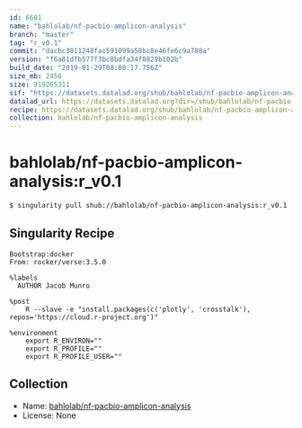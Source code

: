 ```yaml
---
id: 6681
name: "bahlolab/nf-pacbio-amplicon-analysis"
branch: "master"
tag: "r_v0.1"
commit: "dacbc3811248fac591099a58bc8e46fe6c9a788a"
version: "f6a81dfb577f3bc0bdfa34f8829b102b"
build_date: "2019-01-29T08:08:17.756Z"
size_mb: 2456
size: 919265311
sif: "https://datasets.datalad.org/shub/bahlolab/nf-pacbio-amplicon-analysis/r_v0.1/2019-01-29-dacbc381-f6a81dfb/f6a81dfb577f3bc0bdfa34f8829b102b.simg"
datalad_url: https://datasets.datalad.org?dir=/shub/bahlolab/nf-pacbio-amplicon-analysis/r_v0.1/2019-01-29-dacbc381-f6a81dfb/
recipe: https://datasets.datalad.org/shub/bahlolab/nf-pacbio-amplicon-analysis/r_v0.1/2019-01-29-dacbc381-f6a81dfb/Singularity
collection: bahlolab/nf-pacbio-amplicon-analysis
---
```


# bahlolab/nf-pacbio-amplicon-analysis:r_v0.1

```bash
$ singularity pull shub://bahlolab/nf-pacbio-amplicon-analysis:r_v0.1
```

## Singularity Recipe

```singularity
Bootstrap:docker
From: rocker/verse:3.5.0

%labels
  AUTHOR Jacob Munro

%post
    R --slave -e "install.packages(c('plotly', 'crosstalk'), repos='https://cloud.r-project.org')"

%environment
    export R_ENVIRON=""
    export R_PROFILE=""
    export R_PROFILE_USER=""
```

## Collection

 - Name: [bahlolab/nf-pacbio-amplicon-analysis](https://github.com/bahlolab/nf-pacbio-amplicon-analysis)
 - License: None

